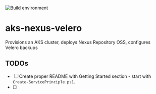 ![Build environment](https://github.com/adamrushuk/aks-nexus-velero/workflows/Build%20environment/badge.svg)

# aks-nexus-velero

Provisions an AKS cluster, deploys Nexus Repository OSS, configures Velero backups

## TODOs

- [ ] Create proper README with Getting Started section - start with `Create-ServicePrinciple.ps1`.
- [ ] 
